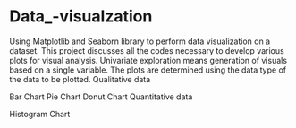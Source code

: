 # Data_-visualzation
Using Matplotlib and Seaborn library to perform data visualization on a dataset. This project discusses all the codes necessary to develop various plots for visual analysis.
Univariate exploration means generation of visuals based on a single variable.
The plots are determined using the data type of the data to be plotted.
Qualitative data

Bar Chart
Pie Chart
Donut Chart
Quantitative data

Histogram Chart
